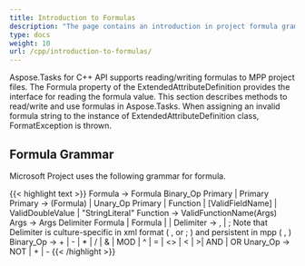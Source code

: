 ```yaml
---
title: Introduction to Formulas
description: "The page contains an introduction in project formula grammar that used by Aspose.Tasks for C++ library for calculations."
type: docs
weight: 10
url: /cpp/introduction-to-formulas/
---
```


Aspose.Tasks for C++ API supports reading/writing formulas to MPP project files. The Formula property of the ExtendedAttributeDefinition provides the interface for reading the formula value. This section describes methods to read/write and use formulas in Aspose.Tasks. When assigning an invalid formula string to the instance of ExtendedAttributeDefinition class, FormatException is thrown.

## **Formula Grammar**
Microsoft Project uses the following grammar for formula.

{{< highlight text >}}
Formula -> Formula Binary_Op Primary | Primary
Primary -> (Formula) | Unary_Op Primary | Function | [ValidFieldName] | ValidDoubleValue | "StringLiteral"
Function -> ValidFunctionName(Args)
Args -> Args Delimiter Formula | Formula | |
Delimiter -> , | ;   Note that Delimiter is culture-specific in xml format ( , or ; ) and persistent in mpp ( , )
Binary_Op -> + | - | * | / | & | MOD | ^ | = | <> | < | >| AND | OR
Unary_Op -> NOT | + | -
{{< /highlight >}}
